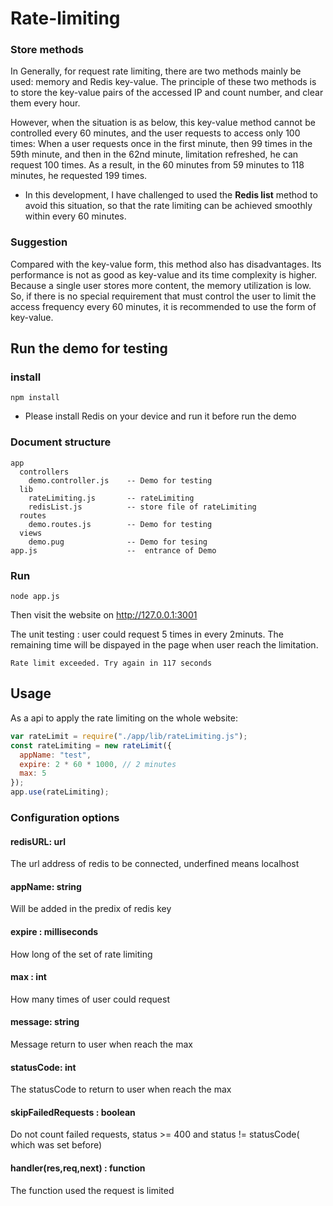 # Rate-limiting

### Store methods

In Generally, for request rate limiting, there are two methods mainly be used: memory and Redis key-value.
The principle of these two methods is to store the key-value pairs of the accessed IP and count number, and clear them every hour.

However, when the situation is as below, this key-value method cannot be controlled every 60 minutes, and the user requests to access only 100 times:  When a user requests once in the first minute, then 99 times in the 59th minute, and then in the 62nd minute, limitation refreshed, he can request 100 times. As a result, in the 60 minutes from 59 minutes to 118 minutes, he requested 199 times.

* In this development, I have challenged to used the **Redis list** method to avoid this situation, so that the rate limiting can be achieved smoothly within every 60 minutes.

### Suggestion

Compared with the key-value form, this method also has disadvantages. Its performance is not as good as key-value and its time complexity is higher. Because a single user stores more content, the memory utilization is low. So, if there is no special requirement that must control the user to limit the access frequency every 60 minutes, it is recommended to use the form of key-value.

## Run the demo for testing

### install
    npm install
* Please install Redis on your device and run it before run the demo

### Document structure
    app
      controllers
        demo.controller.js    -- Demo for testing
      lib
        rateLimiting.js       -- rateLimiting 
        redisList.js          -- store file of rateLimiting
      routes
        demo.routes.js        -- Demo for testing
      views
        demo.pug              -- Demo for tesing
    app.js                    --  entrance of Demo
    
      
### Run

    node app.js
Then visit the website on http://127.0.0.1:3001

The unit testing : user could request 5 times in every 2minuts.
The remaining time will be dispayed in the page when user reach the limitation.
      
    Rate limit exceeded. Try again in 117 seconds

## Usage 
As a api to apply the rate limiting on the whole website:
```javascript
var rateLimit = require("./app/lib/rateLimiting.js");
const rateLimiting = new rateLimit({
  appName: "test",
  expire: 2 * 60 * 1000, // 2 minutes
  max: 5
});
app.use(rateLimiting);
```
### Configuration options
#### redisURL: url 
The url address of redis to be connected, underfined means localhost
#### appName: string 
Will be added in the predix of redis key
#### expire : milliseconds 
How long of the set of rate limiting
#### max : int 
How many times of user could request
#### message: string 
Message return to user when reach the max
#### statusCode: int 
The statusCode to return to user when reach the max
#### skipFailedRequests : boolean 
Do not count failed requests, status >= 400 and status != statusCode( which was set before)
#### handler(res,req,next) : function 
The function used the request is limited


